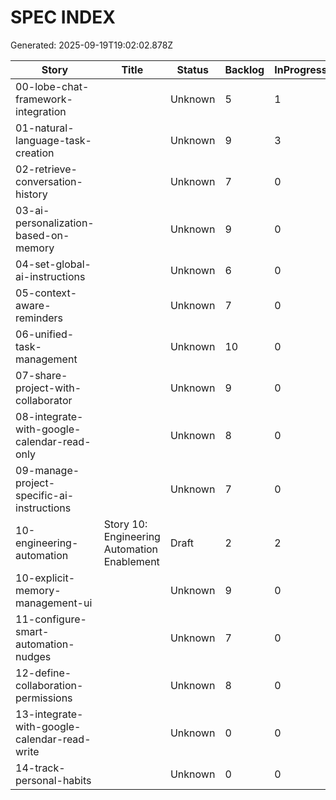 # SPEC INDEX
Generated: 2025-09-19T19:02:02.878Z

| Story | Title | Status | Backlog | InProgress | Review | Done |
|-------|-------|--------|---------|------------|--------|------|
| 00-lobe-chat-framework-integration |  | Unknown | 5 | 1 | 0 | 0 |
| 01-natural-language-task-creation |  | Unknown | 9 | 3 | 0 | 0 |
| 02-retrieve-conversation-history |  | Unknown | 7 | 0 | 0 | 0 |
| 03-ai-personalization-based-on-memory |  | Unknown | 9 | 0 | 0 | 0 |
| 04-set-global-ai-instructions |  | Unknown | 6 | 0 | 0 | 0 |
| 05-context-aware-reminders |  | Unknown | 7 | 0 | 0 | 0 |
| 06-unified-task-management |  | Unknown | 10 | 0 | 0 | 0 |
| 07-share-project-with-collaborator |  | Unknown | 9 | 0 | 0 | 0 |
| 08-integrate-with-google-calendar-read-only |  | Unknown | 8 | 0 | 0 | 0 |
| 09-manage-project-specific-ai-instructions |  | Unknown | 7 | 0 | 0 | 0 |
| 10-engineering-automation | Story 10: Engineering Automation Enablement | Draft | 2 | 2 | 0 | 0 |
| 10-explicit-memory-management-ui |  | Unknown | 9 | 0 | 0 | 0 |
| 11-configure-smart-automation-nudges |  | Unknown | 7 | 0 | 0 | 0 |
| 12-define-collaboration-permissions |  | Unknown | 8 | 0 | 0 | 0 |
| 13-integrate-with-google-calendar-read-write |  | Unknown | 0 | 0 | 0 | 0 |
| 14-track-personal-habits |  | Unknown | 0 | 0 | 0 | 0 |
